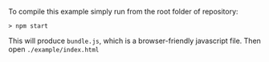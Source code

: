 To compile this example simply run from the root folder of repository:

```
> npm start
```

This will produce `bundle.js`, which is a browser-friendly javascript file. Then open `./example/index.html`
